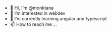 - 👋 Hi, I’m @monktana
- 👀 I’m interested in webdev
- 🌱 I’m currently learning angular and typescript
- 📫 How to reach me ...
